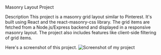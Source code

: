 Masonry Layout Project

Description
This project is a masonry grid layout similar to Pinterest. It's built using React and the react-masonry-css library. The grid items are fetched from a Node.js/Express backend and displayed in a responsive masonry layout. The project also includes features like client-side filtering of grid items.

Here's a screenshot of this project.
![Screenshot of my project](screenshotOfProject.png.png)